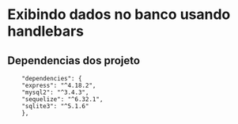 # Exibindo dados no banco usando handlebars
## Dependencias dos projeto
        "dependencies": {
        "express": "^4.18.2",
        "mysql2": "^3.4.3",
        "sequelize": "^6.32.1",
        "sqlite3": "^5.1.6"
        },